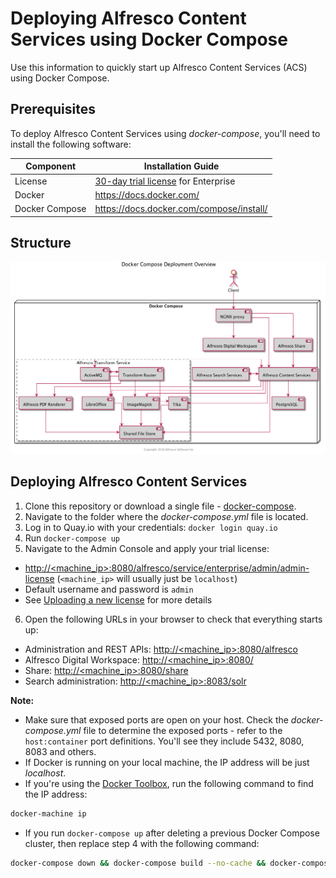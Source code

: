 # Deploying Alfresco Content Services using Docker Compose

Use this information to quickly start up Alfresco Content Services (ACS) using Docker Compose.

## Prerequisites

To deploy Alfresco Content Services using _docker-compose_, you'll need to install the following software:

| Component      | Installation Guide |
| ---------------| ------------------ |
| License        | [30-day trial license](https://www.alfresco.com/platform/content-services-ecm/trial/download) for Enterprise |
| Docker         | https://docs.docker.com/ |
| Docker Compose | https://docs.docker.com/compose/install/ |

## Structure

![Docker Compose Deployment Components](./diagrams/docker-compose/docker-compose-components.png)

## Deploying Alfresco Content Services
1. Clone this repository or download a single file - [docker-compose](../docker-compose/docker-compose.yml).
2. Navigate to the folder where the _docker-compose.yml_ file is located.
3. Log in to Quay.io with your credentials: ```docker login quay.io```
4. Run ```docker-compose up```
5. Navigate to the Admin Console and apply your trial license:
* [http://<machine_ip>:8080/alfresco/service/enterprise/admin/admin-license](http://localhost:8080/alfresco/service/enterprise/admin/admin-license) (```<machine_ip>``` will usually just be ```localhost```)
* Default username and password is ```admin```
* See [Uploading a new license](http://docs.alfresco.com/6.0/tasks/at-adminconsole-license.html) for more details
6. Open the following URLs in your browser to check that everything starts up:
* Administration and REST APIs: [http://<machine_ip>:8080/alfresco](http://localhost:8080/alfresco)
* Alfresco Digital Workspace: [http://<machine_ip>:8080/](http://localhost:8080/)
* Share: [http://<machine_ip>:8080/share](http://localhost:8080/share)
* Search administration: [http://<machine_ip>:8083/solr](http://localhost:8083/solr)

**Note:**
* Make sure that exposed ports are open on your host. Check the _docker-compose.yml_ file to determine the exposed ports - refer to the ```host:container``` port definitions. You'll see they include 5432, 8080, 8083 and others.
* If Docker is running on your local machine, the IP address will be just _localhost_.
* If you're using the [Docker Toolbox](https://docs.docker.com/toolbox/toolbox_install_windows), run the following command to find the IP address:
```bash
docker-machine ip
```
* If you run ```docker-compose up``` after deleting a previous Docker Compose cluster, then replace step 4 with the following command:
```bash
docker-compose down && docker-compose build --no-cache && docker-compose up
```
